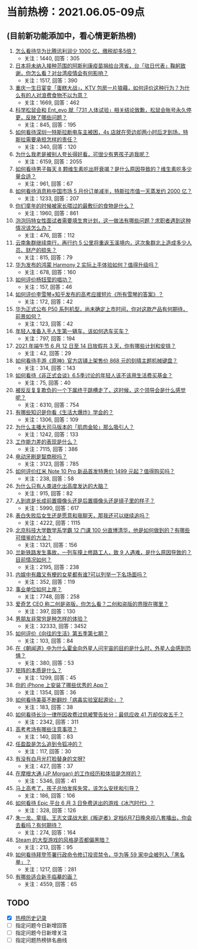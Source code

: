 # 当前热榜：2021.06.05-09点
## (目前新功能添加中，看心情更新热榜)
1. [怎么看待华为比腾讯利润少 1000 亿，缴税却多5倍？](https://www.zhihu.com/question/462746576)
    * 关注：1440, 回答：305
2. [日本将未纳入接种范围的阿斯利康疫苗捐给台湾省，台「驻日代表」鞠躬致谢，你怎么看？对台湾疫情会有何影响？](https://www.zhihu.com/question/463127339)
    * 关注：1517, 回答：390
3. [重庆一生日宴变「蛋糕大战」，KTV 包房一片狼藉，如何评价这种行为？为什么有的人对浪费食物不以为意？](https://www.zhihu.com/question/463080691)
    * 关注：1669, 回答：462
4. [科学松鼠会和 Ent_evo 就「731 人体试验」相关结论致歉，松鼠会账号永久停更，反映了哪些问题？](https://www.zhihu.com/question/463111735)
    * 关注：845, 回答：195
5. [如何看待深圳一特斯拉断电车主被困，4s 店就在旁边却两小时后才到场，特斯拉需要承担怎样的责任？](https://www.zhihu.com/question/462688516)
    * 关注：340, 回答：120
6. [为什么我老是被别人夸长得好看，可很少有男孩子追我呢？](https://www.zhihu.com/question/319027663)
    * 关注：6159, 回答：2055
7. [如何看待男子每天 8 颗维生素吃出肝衰竭？是什么原因导致的？维生素吃多少量合适？](https://www.zhihu.com/question/463004931)
    * 关注：961, 回答：67
8. [如何看待消息称中国市场 5 月份订单减半，特斯拉市值一天蒸发约 2000 亿？](https://www.zhihu.com/question/463066556)
    * 关注：1233, 回答：207
9. [你们童年的时候被家长喂过的最敷衍的食物是什么？](https://www.zhihu.com/question/462844792)
    * 关注：1960, 回答：861
10. [泡泡玛特女性面试者需要填生育计划，这一做法有哪些问题？求职者遇到这种情况该怎么办？](https://www.zhihu.com/question/463127265)
    * 关注：476, 回答：112
11. [云南象群继续南行，再行约 5 公里将重返玉溪境内，这次象群北上造成多少人员、财产的损失？](https://www.zhihu.com/question/463102060)
    * 关注：815, 回答：79
12. [华为发布的鸿蒙 Harmony 2 实际上手体验如何？值得升级吗？](https://www.zhihu.com/question/458633364)
    * 关注：678, 回答：160
13. [如何评价杨钰莹的唱功？](https://www.zhihu.com/question/23503608)
    * 关注：157, 回答：46
14. [如何评价李雪琴×知乎发布的高考应援短片《所有雪琴的答案》？](https://www.zhihu.com/question/463097533)
    * 关注：172, 回答：42
15. [华为正式公布 P50 系列机型，尚未确定上市时间，你对这款产品有何期待，前景如何？](https://www.zhihu.com/question/462823371)
    * 关注：123, 回答：42
16. [年轻人准备入手人生第一辆车，该如何选车买车？](https://www.zhihu.com/question/462934776)
    * 关注：797, 回答：194
17. [2021 年端午节 6 月 12 日至 14 日放假共 3 天，你有哪些计划和安排？](https://www.zhihu.com/question/461518659)
    * 关注：42, 回答：29
18. [如何看待手游《原神》官方店铺上架售价 868 元的刻晴主题机械键盘？](https://www.zhihu.com/question/462000684)
    * 关注：314, 回答：143
19. [如何看待《非正式会谈》6.5季讨论的年轻人该不该用生活费买基金？](https://www.zhihu.com/question/463164068)
    * 关注：75, 回答：40
20. [被反反复复欺负的一个下属终于跳槽走了，这时候，这个领导会是什么感觉呢？](https://www.zhihu.com/question/419717401)
    * 关注：6310, 回答：754
21. [有哪些知识是你看《生活大爆炸》学会的？](https://www.zhihu.com/question/321167011)
    * 关注：1306, 回答：109
22. [为什么主播大司马版本的「肌肉金轮」那么吸引人？](https://www.zhihu.com/question/461688762)
    * 关注：1242, 回答：133
23. [工作能力差的表现是什么？](https://www.zhihu.com/question/272082217)
    * 关注：7115, 回答：386
24. [电动牙刷是智商税吗？](https://www.zhihu.com/question/60799591)
    * 关注：3123, 回答：785
25. [如何评价红米 Note 10 Pro 新品首发特惠价 1499 元起？值得购买吗？](https://www.zhihu.com/question/461503607)
    * 关注：238, 回答：58
26. [为什么只有人类进化出高度发达的大脑？](https://www.zhihu.com/question/20323967)
    * 关注：915, 回答：82
27. [人到底是长成前置摄像头还是后置摄像头还是镜子里的样子？](https://www.zhihu.com/question/66063294)
    * 关注：5990, 回答：617
28. [表白失败后女生还是愿意和我聊天，那我还可以继续追吗？](https://www.zhihu.com/question/367730793)
    * 关注：4222, 回答：1115
29. [北京科技大学数学系学霸 12 门课 100 分直博清华，他是如何做到的？有哪些可借鉴的方法？](https://www.zhihu.com/question/463055855)
    * 关注：1321, 回答：156
30. [兰新铁路发生事故，一列车撞上修路工人，致 9 人遇难，是什么原因导致的？目前情况如何？](https://www.zhihu.com/question/463074526)
    * 关注：2195, 回答：238
31. [内娱中有趣又有梗的女星都有谁?可以列举一下名场面吗？](https://www.zhihu.com/question/462892733)
    * 关注：352, 回答：119
32. [事业单位如何上岸？](https://www.zhihu.com/question/345511835)
    * 关注：7748, 回答：258
33. [爱奇艺 CEO 称二创是盗版，你怎么看？二创和盗版的界限在哪里？](https://www.zhihu.com/question/463058796)
    * 关注：397, 回答：130
34. [男朋友非常穷是种怎样的体验？](https://www.zhihu.com/question/26596095)
    * 关注：32333, 回答：3452
35. [如何评价《向往的生活》第五季第七期？](https://www.zhihu.com/question/463123692)
    * 关注：103, 回答：84
36. [在《朝闻道》中为什么霍金向外星人问宇宙的目的是什么时，外星人会感到恐惧？](https://www.zhihu.com/question/307116324)
    * 关注：380, 回答：53
37. [矩阵的本质是什么？](https://www.zhihu.com/question/22047061)
    * 关注：1299, 回答：45
38. [你的 iPhone 上安装了哪些优秀的 App？](https://www.zhihu.com/question/20857355)
    * 关注：1354, 回答：36
39. [如何看待美英不断翻炒「病毒实验室起源论」？](https://www.zhihu.com/question/462610953)
    * 关注：183, 回答：38
40. [如何看待长沙一律所因收费过低被警告处分：最低应收 41 万却仅收五千？](https://www.zhihu.com/question/462810614)
    * 关注：2342, 回答：311
41. [高考考场有哪些注意事项？](https://www.zhihu.com/question/461629127)
    * 关注：140, 回答：83
42. [任盈盈是怎么追到令狐冲的？](https://www.zhihu.com/question/462707077)
    * 关注：117, 回答：30
43. [有没有白月光打脸替身的文呀?](https://www.zhihu.com/question/459071698)
    * 关注：427, 回答：37
44. [在摩根大通 (JP Morgan) 的工作经历和体验是怎样的？](https://www.zhihu.com/question/22083941)
    * 关注：5346, 回答：41
45. [马上高考了，孩子总怕发挥失常，该怎么安抚和引导？](https://www.zhihu.com/question/462355606)
    * 关注：186, 回答：106
46. [如何看待 Epic 平台 6 月 3 日免费送出的游戏《冰汽时代》？](https://www.zhihu.com/question/463021141)
    * 关注：328, 回答：126
47. [朱一龙、童瑶、王志文谍战大剧《叛逆者》定档6月7日晚央视八套播出，你会去看吗？有何期待？](https://www.zhihu.com/question/462905368)
    * 关注：274, 回答：164
48. [Steam 的大型游戏的风格是否都偏黑暗？](https://www.zhihu.com/question/460129234)
    * 关注：213, 回答：95
49. [如何看待拜登签署行政命令修订投资禁令，华为等 59 家中企被列入「黑名单」？](https://www.zhihu.com/question/463048861)
    * 关注：1217, 回答：281
50. [有哪些适合新手临摹的画？](https://www.zhihu.com/question/337431618)
    * 关注：4559, 回答：65
## TODO
* [x] [热榜历史记录](hot_history/AllHot.md)
* [ ] 指定问题今日新增回答
* [ ] 指定问题今日新增关注
* [ ] 指定问题热榜排名曲线
